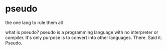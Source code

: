 # pseudo
the one lang to rule them all

what is pseudo?
pseudo is a programming language with no interpreter or compiler. It's only purpose is to convert into other languages. There. Said it. Pseudo.
